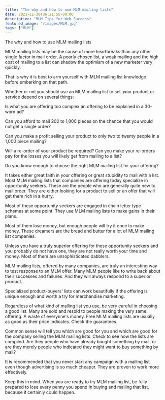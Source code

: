 ```yaml
---
title: "The why and how to use MLM mailing lists"
date: 2021-11-30T06:21:58-08:00
description: "MLM Tips for Web Success"
featured_image: "/images/MLM.jpg"
tags: ["MLM"]
---
```


The why and how to use MLM mailing lists


MLM mailing lists may be the cause of more heartbreaks than any other single factor in mail order. A poorly chosen list, a weak mailing and the high cost of mailing to a list can shadow the optimism of a new marketer very quickly.
 
That is why it is best to arm yourself with MLM mailing list knowledge before embarking on that path.

Whether or not you should use an MLM mailing list to sell your product or service depend on several things:

Is what you are offering too complex an offering to be explained in a 30-word ad?

Can you afford to mail 200 to 1,000 pieces on the chance that you would not get a single order?

Can you make a profit selling your product to only two to twenty people in a 1,000 piece mailing?

Will a re-order of your product be required? Can you make your re-orders pay for the losses you will likely get from mailing to a list?

Do you know enough to choose the right MLM mailing list for your offering?

It takes either great faith in your offering or great stupidity to mail with a list. Most MLM mailing lists that companies are offering today specialize in opportunity seekers. These are the people who are generally quite new to mail order. They are either looking for a product to sell or an offer that will get them rich in a hurry.

Most of these opportunity seekers are engaged in chain letter type schemes at some point. They use MLM mailing lists to make gains in their plans. 

Most of them lose money, but enough people will try it once to make money. These dreamers are the bread and butter for a lot of MLM mailing list companies. 

Unless you have a truly superior offering for these opportunity seekers and you probably do not have one, they are not really worth your time and money. Most of them are unsophisticated dabblers.

MLM mailing lists, offered by many companies, are truly an interesting way to test response to an MLM offer. Many MLM people like to write back about their successes and failures. And they will always respond to a superior product.

Specialized product-buyers' lists can work beautifully if the offering is unique enough and worth a try for merchandise marketing.

Regardless of what kind of mailing list you use, be very careful in choosing a good list. Many are sold and resold to people making the very same offering. A waste of everyone's money. Free MLM mailing lists are usually as good as their price indicates. Check the guarantees. 

Common sense will tell you which are good for you and which are good for the company selling the MLM mailing lists. Check to see how the lists are compiled. Are they people who have already bought something by mail, or are they merely people who indicated they might want to buy something by mail?

It is recommended that you never start any campaign with a mailing list even though advertising is so much cheaper. They are proven to work more effectively.

Keep this in mind. When you are ready to try MLM mailing list, be fully prepared to lose every penny you spend in buying and mailing that list, because it certainly could happen.

